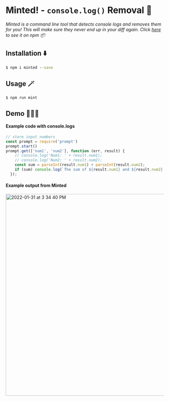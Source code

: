 # Minted! - `console.log()` Removal 🚮
*Minted is a command line tool that detects console logs and removes them for you! This will make sure they never end up in your diff again. Click [here](https://www.npmjs.com/package/minted) to see it on npm 📦*

## Installation ⬇️
```cmd
$ npm i minted --save
```

## Usage 🪄
```cmd
$ npm run mint
```

## Demo 🤹🏼‍♂️

#### Example code with console.logs
```js
// store input numbers
const prompt = require('prompt')
prompt.start()
prompt.get(['num1', 'num2'], function (err, result) {
    // console.log('Num1: ' + result.num1);
    // console.log('Num2: ' + result.num2);
    const sum = parseInt(result.num1) + parseInt(result.num2);
    if (sum) console.log(`The sum of ${result.num1} and ${result.num2} is ${sum}`);
  });
```
#### Example output from Minted
<img width="643" alt=" 2022-01-31 at 3 34 40 PM" src="https://user-images.githubusercontent.com/63386979/151890953-82f1a85c-a3bc-40aa-89d1-8eefea0792c4.png">
